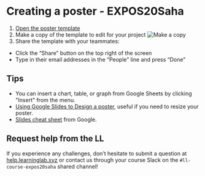 # Creating a poster - EXPOS20Saha

1. [Open the poster template](https://docs.google.com/presentation/d/1fDNcWUYocF95BwiWp5IUxKZoxn0QYmBp0Vdsb_fBWAo/copy)
2. Make a copy of the template to edit for your project
![Make a copy](https://files.slack.com/files-pri/T0HTW3H0V-F01C8CJCYHZ/screen_shot_2020-10-08_at_12.27.50_pm.png?pub_secret=a7903a6174)
3. Share the template with your teammates:
* Click the “Share” button on the top right of the screen
* Type in their email addresses in the “People” line and press “Done”

## Tips
* You can insert a chart, table, or graph from Google Sheets by clicking "Insert" from the menu. 
* [Using Google Slides to Design a poster](https://drive.google.com/file/d/1NP-VfG0bxz3gEuNArLM_vJVRsQtYwAEd/view?usp=sharing), useful if you need to resize your poster.
* [Slides cheat sheet](https://support.google.com/a/users/answer/9300133) from Google.


## Request help from the LL
If you experience any challenges, don’t hesitate to submit a question at [help.learninglab.xyz](http://help.learninglab.xyz) or contact us through your course Slack on the `#ll-course-expos20saha` shared channel!
